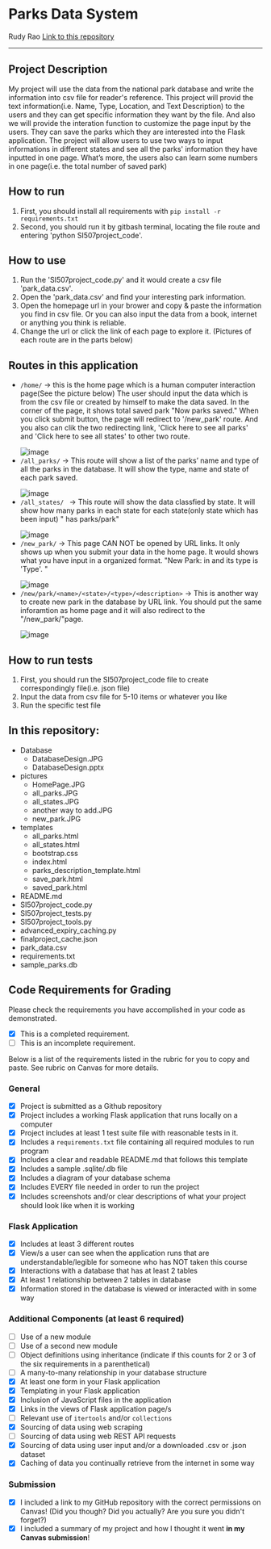 # Parks Data System

Rudy Rao
[Link to this repository](https://github.com/xraorudy/SI507FinalProject_output)

---

## Project Description

My project will use the data from the national park database and write the information into csv file for reader's reference. This project will provid the text information(i.e. Name, Type, Location, and Text Description) to the users and they can get specific information they want by the file. And also we will provide the interation function to customize the page input by the users. They can save the parks which they are interested into the Flask application.  The project will allow users to use two ways to input informations in different states and see all the parks' information they have inputted in one page. What’s more, the users also can learn some numbers in one page(i.e. the total number of saved park)

## How to run

1. First, you should install all requirements with `pip install -r requirements.txt`
2. Second, you should run it by gitbash terminal, locating the file route and entering 'python SI507project_code'.

## How to use

1. Run the 'SI507project_code.py' and it would create a csv file 'park_data.csv'.
2. Open the 'park_data.csv' and find your interesting park information.
3. Open the homepage url in your brower and copy & paste the information you find in csv file. Or you can also input the data from a book, internet or anything you think is reliable.
3. Change the url or click the link of each page to explore it. (Pictures of each route are in the parts below)

## Routes in this application
- `/home/` -> this is the home page which is a human computer interaction page(See the picture below) The user should input the data which is from the csv file or created by himself to make the data saved. In the corner of the page, it shows total saved park "Now <n> parks saved." When you click submit button, the page will redirect to '/new_park' route. And you also can clik the two redirecting link, 'Click here to see all parks' and 'Click here to see all states' to other two route.</p>
![image](https://github.com/xraorudy/SI507FinalProject_output/blob/master/pictures/HomePage.JPG)
- `/all_parks/` -> This route will show a list of the parks’ name and type of all the parks in the database. It will show the type, name and state of each park saved.</p>
![image](https://github.com/xraorudy/SI507FinalProject_output/blob/master/pictures/all_parks.JPG)
- `/all_states/ ` -> This route will show the data classfied by state. It will show how many parks in each state for each state(only state which has been input) "<State and location> has <number> parks/park"</p>
![image](https://github.com/xraorudy/SI507FinalProject_output/blob/master/pictures/all_states.JPG)
- `/new_park/` -> This page CAN NOT be opened by URL links. It only shows up when you submit your data in the home page. It would shows what you have input in a organized format. "New Park: <name of the park> in <State and Location> and its type is 'Type'. <Description>"</p>
![image](https://github.com/xraorudy/SI507FinalProject_output/blob/master/pictures/new_park.JPG)
- `/new/park/<name>/<state>/<type>/<description>` -> This is another way to create new park in the database by URL link. You should put the same inforamtion as home page and it will also redirect to the "/new_park/"page.</p>
![image](https://github.com/xraorudy/SI507FinalProject_output/blob/master/pictures/another%20way%20to%20add.JPG)


## How to run tests
1. First, you should run the SI507project_code file to create correspondingly file(i.e. json file)
2. Input the data from csv file for 5-10 items or whatever you like
3. Run the specific test file

## In this repository:
- Database
  - DatabaseDesign.JPG
  - DatabaseDesign.pptx
- pictures
  - HomePage.JPG
  - all_parks.JPG
  - all_states.JPG
  - another way to add.JPG
  - new_park.JPG
- templates
  - all_parks.html
  - all_states.html
  - bootstrap.css
  - index.html
  - parks_description_template.html
  - save_park.html
  - saved_park.html
- README.md
- SI507project_code.py
- SI507project_tests.py
- SI507project_tools.py
- advanced_expiry_caching.py
- finalproject_cache.json
- park_data.csv
- requirements.txt
- sample_parks.db



## Code Requirements for Grading
Please check the requirements you have accomplished in your code as demonstrated.
- [x] This is a completed requirement.
- [ ] This is an incomplete requirement.

Below is a list of the requirements listed in the rubric for you to copy and paste.  See rubric on Canvas for more details.

### General
- [x] Project is submitted as a Github repository
- [x] Project includes a working Flask application that runs locally on a computer
- [x] Project includes at least 1 test suite file with reasonable tests in it.
- [x] Includes a `requirements.txt` file containing all required modules to run program
- [x] Includes a clear and readable README.md that follows this template
- [x] Includes a sample .sqlite/.db file
- [x] Includes a diagram of your database schema
- [x] Includes EVERY file needed in order to run the project
- [x] Includes screenshots and/or clear descriptions of what your project should look like when it is working

### Flask Application
- [x] Includes at least 3 different routes
- [x] View/s a user can see when the application runs that are understandable/legible for someone who has NOT taken this course
- [x] Interactions with a database that has at least 2 tables
- [x] At least 1 relationship between 2 tables in database
- [x] Information stored in the database is viewed or interacted with in some way

### Additional Components (at least 6 required)
- [ ] Use of a new module
- [ ] Use of a second new module
- [ ] Object definitions using inheritance (indicate if this counts for 2 or 3 of the six requirements in a parenthetical)
- [ ] A many-to-many relationship in your database structure
- [x] At least one form in your Flask application
- [x] Templating in your Flask application
- [x] Inclusion of JavaScript files in the application
- [x] Links in the views of Flask application page/s
- [ ] Relevant use of `itertools` and/or `collections`
- [x] Sourcing of data using web scraping
- [ ] Sourcing of data using web REST API requests
- [x] Sourcing of data using user input and/or a downloaded .csv or .json dataset
- [x] Caching of data you continually retrieve from the internet in some way

### Submission
- [x] I included a link to my GitHub repository with the correct permissions on Canvas! (Did you though? Did you actually? Are you sure you didn't forget?)
- [x] I included a summary of my project and how I thought it went **in my Canvas submission**!
